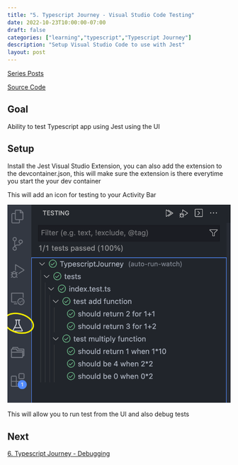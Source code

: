 ```yaml
---
title: "5. Typescript Journey - Visual Studio Code Testing"
date: 2022-10-23T10:00:00-07:00
draft: false
categories: ["learning","typescript","Typescript Journey"]
description: "Setup Visual Studio Code to use with Jest"
layout: post
---
```

[Series Posts](https://brianpsheridan.com/categories.html#typescript-journey)

[Source Code](https://github.com/two4suited/TypescriptJourney/tree/vscode)
## Goal

Ability to test Typescript app using Jest using the UI



## Setup

Install the Jest Visual Studio Extension, you can also add the extension to the devcontainer.json, this will make sure the extension is there everytime you start the your dev container

This will add an icon for testing to your Activity Bar

![](/static/images/posts/vscodetest.png)

This will allow you to run test from the UI and also debug tests

## Next

[6. Typescript Journey - Debugging](https://brianpsheridan.com/learning/typescript/typescript%20journey/2022/10/24/tsjourney_debugging.html)
